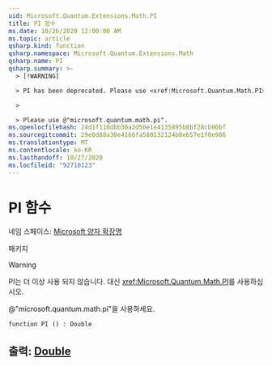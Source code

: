```yaml
---
uid: Microsoft.Quantum.Extensions.Math.PI
title: PI 함수
ms.date: 10/26/2020 12:00:00 AM
ms.topic: article
qsharp.kind: function
qsharp.namespace: Microsoft.Quantum.Extensions.Math
qsharp.name: PI
qsharp.summary: >-
  > [!WARNING]

  > PI has been deprecated. Please use <xref:Microsoft.Quantum.Math.PI> instead.

  >

  > Please use @"microsoft.quantum.math.pi".
ms.openlocfilehash: 24d1f110dbb30a2d50e1e4135895b8bf28cb00bf
ms.sourcegitcommit: 29e0d88a30e4166fa580132124b0eb57e1f0e986
ms.translationtype: MT
ms.contentlocale: ko-KR
ms.lasthandoff: 10/27/2020
ms.locfileid: "92710123"
---
```

# <a name="pi-function"></a>PI 함수

네임 스페이스: [Microsoft 양자 확장명](xref:Microsoft.Quantum.Extensions.Math)

패키지 [](https://nuget.org/packages/)


> [!WARNING]
> PI는 더 이상 사용 되지 않습니다. 대신 <xref:Microsoft.Quantum.Math.PI>를 사용하십시오.
>
> @"microsoft.quantum.math.pi"을 사용하세요.



```qsharp
function PI () : Double
```


## <a name="output--double"></a>출력: [Double](xref:microsoft.quantum.lang-ref.double)

